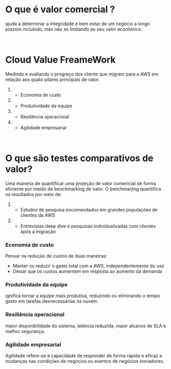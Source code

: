 



# O que é valor comercial ?

ajuda a determinar a integridade e bem estar de um negócio a longo prazom incluindo, mas não se limitando ao seu valor econômico.

<br>

# Cloud Value FreameWork

Medindo e avaliando o progreço dos cliente que migram para a AWS em relação aos quato pilares principais de valor.

1. -    Economia de custo 
2. -    Produtividade da equipe
3. -    Resiliência operacional   
4. -    Agilidade empresarial

<br>

# O que são testes comparativos de valor?

Uma maneria de quantificar uma projeção de valor comericial de forma eficiente por meido de benchmarking de valor. O benchmarjing quantifica os resultados por meio de:

1. -    Estudos de pesquisa encomendados em grandes populações de clientes da AWS

2. -    Entrevistas deep dive e pesquisas individualizadas com clientes após a migração

### Economia de custo

Pensar na redução de custos de duas maneiras:

-   Manter ou reduzir o gasto total com a AWS, independentemente do uso
-   Deixar que os custos aumentem em resposta ao aumento da demanda

### Produtividade da equipe
ignifica tornar a equipe mais produtiva, reduzindo ou eliminando o tempo gasto em tarefas desnecessárias na nuvem. 

### Resiliência operacional
maior disponibilidade do sistema, latência reduzida, maior alcance de SLA e melhor segurança. 

### Agilidade empresarial
Agilidade refere-se à capacidade de responder de forma rápida e eficaz a mudanças nas condições de negócios ou eventos de negócios inovadores. 